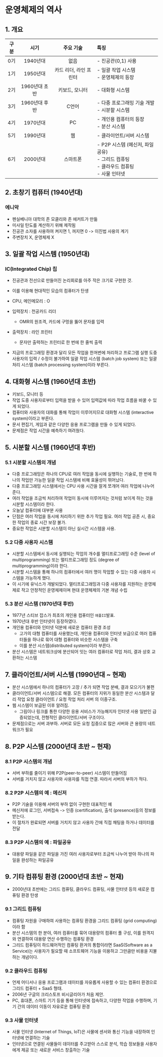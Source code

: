 # 운영체제의 역사
## 1. 개요
|   구분   |    시기     |     주요 기술     | 특징                                                              |
|:------:|:---------:|:-------------:|:----------------------------------------------------------------|
|   0기   |  1940년대   |      없음       | - 진공관(0,1) 사용                                                   |
|   1기   |  1950년대   | 카드 리더, 라인 프린터 | - 일괄 작업 시스템 <br> - 운영체제의 등장                                     |
|   2기   | 1960년대 초반 |   키보드, 모니터    | - 대화형 시스템                                                       |
|   3기   | 1960년대 후반 |      C언어      | - 다중 프로그래밍 기술 개발<br> - 시분할 시스템                                  |
|   4기   |  1970년대   |      PC       | - 개인용 컴퓨터의 등장<br> - 분산 시스템                                      |
|   5기   |  1990년대   |       웹       | - 클라이언트/서버 시스템                                                  |
|   6기   |  2000년대   |     스마트폰      | - P2P 시스템 (메신저, 파일 공유)<br>- 그리드 컴퓨팅 <br>- 클라우드 컴퓨팅 <br>- 사물 인터넷 |

## 2. 초창기 컴퓨터 (1940년대)
### 에니악
- 펜실베니아 대학의 존 모클리와 존 에커트가 만듦
- 미사일 탄도를 계산하기 위해 제작됨
- 진공관 소자를 사용하여 켜지면 1, 꺼지면 0 -> 이진법 사용의 계기
- 주변장치 X, 운영체제 X

## 3. 일괄 작업 시스템 (1950년대)
### IC(Integrated Chip) 칩
- 진공관과 전선으로 만들어진 논리회로를 아주 작은 크기로 구현한 것.
- 이를 이용해 현대적인 모습의 컴퓨터가 탄생
- CPU, 메인메모리 : O
- 입력장치 : 천공카드 리더
  - OMR의 원조격, 카드에 구멍을 뚫어 문자를 입력
- 출력장치 : 라인 프린터
  - 문자만 출력하는 프린터로 한 번에 한 줄씩 출력


- 지금의 프로그래밍 환경과 달리 모든 작업을 한꺼번에 처리하고 프로그램 실행 도중 사용자의 입력 / 수정이 불가하여 일괄 작업 시스템 (batch job system)
또는 일괄 처리 시스템 (batch processing system)이라 부른다.

## 4. 대화형 시스템 (1960년대 초반)
- 키보드, 모니터 등
- 작업 도중 사용자로부터 입력을 받을 수 있어 입력값에 따라 작업 흐름을 바꿀 수 있게 되었다.
- 컴퓨터와 사용자의 대화를 통해 작업이 이루어지므로 대화형 시스템 (interactive system)이라고 부른다.
- 문서 편집기, 게임과 같은 다양한 응용 프로그램을 만들 수 있게 되었다.
- 문제점은 작업 시간을 예측하기 여려웠다.

## 5. 시분할 시스템 (1960년대 후반)
### 5.1 시분할 시스템의 개념
- 다중 프로그래밍은 하나의 CPU로 여러 작업을 동시에 실행하는 기술로, 한 번에 하나의 작업만 가능한 일괄 작업 시스템에 비해 효율성이 뛰어났다.
- 다중 프로그래밍 시스템에서는 CPU 사용 시간을 잘게 쪼개어 여러 작업에 나누어준다.
- 여러 작업을 조금씩 처리하여 작업이 동시에 이루어지는 것처럼 보이게 하는 것을 시분할 시스템이라 한다.
- 오늘날 컴퓨터에 대부분 사용
- 단점은 여러 작업을 동시에 처리하기 위한 추가 작업 필요. 여러 작업 공존 시, 중요한 작업의 종료 시간 보장 불가.
- 중요한 작업은 시분할 시스템이 아닌 실시간 시스템을 사용.

### 5.2 다중 사용자 시스템
- 시분할 시스템에서 동시에 실행되는 작업의 개수를 멀티프로그래밍 수준 (level of multiprogramming) 또는 멀티프로그래밍 정도
  (degree of multiprogramming)이라 한다.
- 시분할 시스템을 통해 하나의 컴퓨터에서 여러 명이 작업할 수 있는 다중 사용자 시스템을 가능하게 했다.
- 이 시기에 유닉스가 개발되었다. 멀티프로그래밍과 다중 사용자를 지원하는 운영체제로 작고 안정적인 운영체제이며 현대 운영체제의 기본 개념 수립

### 5.3 분산 시스템 (1970년대 후반)
- 1977년 스티브 잡스가 최초의 개인용 컴퓨터인 `애플II`발표.
- 1970년대 후반 인터넷이 등장하였다.
- 개인용 컴퓨터와 인터넷 덕분에 새로운 컴퓨터 환경 조성
  - 고가의 대형 컴퓨터를 사용했는데, 개인용 컴퓨터와 인터넷 보급으로 여러 컴퓨터들을 하나로 묶어 대형 컴퓨터와 비슷한 시스템을 구축
  - 이를 분산 시스템(distributed system)이라 부른다.
- 분산 시스템은 네트워크상에 분산되어 잇는 여러 컴퓨터로 작업 처리, 결과 상호 교환하는 시스템

## 7. 클라이언트/서버 시스템 (1990년대 ~ 현재)
- 분산 시스템에서 하나의 컴퓨터가 고장 / 추가 되면 작업 분배, 결과 모으기가 불편
- 클라이언트/서버 시스템으로 해결. 모든 컴퓨터의 지위가 동일한 분산 시스템과 달리 작업 요청 클라이언트 / 요청 작업 처리 서버 의 이중구조.
- 웹 시스템이 보급된 이후 알려짐.
  - 그림이나 링크를 통한 다양한 응용 서비스가 가능해지자 인터넷 사용 일반인 급증되었는데, 전형적인 클라이언트/서버 구조이다.
- 문제점으로는 서버 과부하. 서버로 모든 요청 집중으로 많은 서버와 큰 용량의 네트워크가 필요

## 8. P2P 시스템 (2000년대 초반 ~ 현재)
### 8.1 P2P 시스템의 개념
- 서버 부하를 줄이기 위해 P2P(peer-to-peer) 시스템이 만들어짐
- 서버를 거치지 않고 사용자와 사용자를 직접 연결. 따라서 서버의 부하가 적다.

### 8.2 P2P 시스템의 예 : 메신저
- P2P 기술을 이용해 서버의 부하 없이 구현한 대표적인 예
- 메신저에 로그인, 서버접속 -> 인증 (certification), 출석 (presence)등의 정보를 받는다.
- 이 절차가 완료되면 서버를 거치지 않고 사용자 간에 직접 채팅을 하거나 데이터를 전달

### 8.3 P2P 시스템의 예 : 파일공유
- 대용량 파일을 같은 파일을 가진 여러 사용자로부터 조금씩 나누어 받아 하나의 파일을 완성하는 파일공유

## 9. 기타 컴퓨팅 환경 (2000년대 초반 ~ 현재)
- 2000년대 초반에는 그리드 컴퓨팅, 클라우드 컴퓨팅, 사물 인터넷 등의 새로운 컴퓨팅 환경 탄생

### 9.1 그리드 컴퓨팅
- 컴퓨팅 자원을 구매하여 사용하는 컴퓨팅 환경을 그리드 컴퓨팅 (grid computing)이라 함
- 분산 시스템의 한 분야, 여러 컴퓨터를 묶어 대용량의 컴퓨터 풀 구성, 이를 원격지와 연결하여 대용량 연산 수행하는 컴퓨팅 환경
- 그리드 컴퓨팅이 하드웨어적인 컴퓨팅 환겨의 통합이라면 SaaS(Software as a Service)는 사용자가 필요할 때 소프트웨어 기능을 이용하고
그만큼만 비용을 지불하는 개념이다.

### 9.2 클라우드 컴퓨팅
- 언제 어디서나 응용 프로그램과 데이터를 자유롭게 사용할 수 있는 컴퓨터 환경으로 그리드 컴퓨터 + SaaS 형태.
- 2006년 구글의 크리스토프 비시글리아가 처음 제안. 
- PC, 휴대폰, 스마트 기기 등을 통해 인터넷에 접속하고, 다양한 작업을 수행하며, 기기 간의 데이터 이동이 자유로운 컴퓨팅 환경

### 9.3 사물 인터넷
- 사물 인터넷 (Internet of Things, IoT)은 사물에 센서와 통신 기능을 내장하여 인터넷에 연결하는 기술
- 인터넷으로 연결된 사물들이 데이터를 주고받아 스스로 분석, 학습 정보들을 사용자에게 제공 또는 새로운 서비스 창출하는 기술

